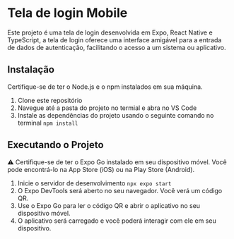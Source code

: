 # Tela de login Mobile

Este projeto é uma tela de login desenvolvida em Expo, React Native e TypeScript, 
a tela de login oferece uma interface amigável para a entrada de dados de autenticação, 
facilitando o acesso a um sistema ou aplicativo.

## Instalação

Certifique-se de ter o Node.js e o npm instalados em sua máquina.

1. Clone este repositório
2. Navegue até a pasta do projeto no termial e abra no VS Code
3. Instale as dependências do projeto usando o seguinte comando no terminal ```npm install```

## Executando o Projeto
:warning: Certifique-se de ter o Expo Go instalado em seu dispositivo móvel. Você pode encontrá-lo na App Store (iOS) ou na Play Store (Android).

1. Inicie o servidor de desenvolvimento ```npx expo start```
2. O Expo DevTools será aberto no seu navegador. Você verá um código QR.
3. Use o Expo Go para ler o código QR e abrir o aplicativo no seu dispositivo móvel.
4. O aplicativo será carregado e você poderá interagir com ele em seu dispositivo.
